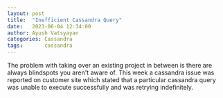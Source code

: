 ```yaml
---
layout: post
title:  "Inefficient Cassandra Query"
date:   2023-06-04 12:34:00
author: Ayush Vatsyayan
categories: Cassandra
tags:	    cassandra
---
```


The problem with taking over an existing project in between is there are always blindspots you aren't aware of.
This week a cassandra issue was reported on customer site which stated that a particular cassandra query was unable to execute successfully and was retrying indefinitely. 


 

